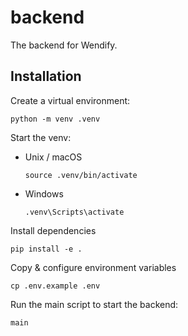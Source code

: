 # backend

The backend for Wendify.

## Installation

Create a virtual environment:

```
python -m venv .venv
```

Start the venv:

- Unix / macOS

  ```
  source .venv/bin/activate
  ```

- Windows

  ```
  .venv\Scripts\activate
  ```

Install dependencies

```
pip install -e .
```

Copy & configure environment variables

```
cp .env.example .env
```

Run the main script to start the backend:

```
main
```
